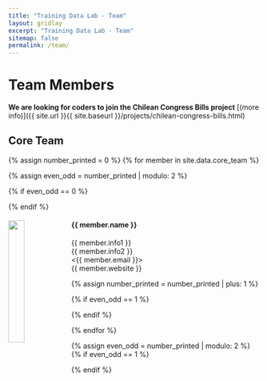 ```yaml
---
title: "Training Data Lab - Team"
layout: gridlay
excerpt: "Training Data Lab - Team"
sitemap: false
permalink: /team/
---
```


# Team Members

**We are  looking for coders to join the Chilean Congress Bills project** [(more info)]({{ site.url }}{{ site.baseurl }}/projects/chilean-congress-bills.html) 

## Core Team
{% assign number_printed = 0 %}
{% for member in site.data.core_team %}

{% assign even_odd = number_printed | modulo: 2 %}

{% if even_odd == 0 %}
<div class="row">
{% endif %}

<div class="col-sm-6 clearfix">
  <img src="{{ site.url }}{{ site.baseurl }}/images/teampic/{{ member.photo }}" class="img-responsive" width="25%" style="float: left" />
  <h4>{{ member.name }}</h4>
  {{ member.info1 }}<br>{{ member.info2 }}<br><{{ member.email }}><br>{{ member.website }}
</div>

{% assign number_printed = number_printed | plus: 1 %}

{% if even_odd == 1 %}
</div>
{% endif %}

{% endfor %}

{% assign even_odd = number_printed | modulo: 2 %}
{% if even_odd == 1 %}
</div>
{% endif %}

<!--## Extended Team 
<div class="row"> -->

<!-- <div class="col-sm-4 clearfix">
<h4>Research Associates</h4>
{% for member in site.data.associates %}
{{ member.name }}
{% endfor %}
</div>-->

<!-- <div class="col-sm-4 clearfix">
<h4>Research Assistants</h4>
{% for member in site.data.assistants %}
{{ member.name }}
{% endfor %}
</div>-->

<!-- <div class="col-sm-4 clearfix">
<h4>Bachelor students</h4>
{% for member in site.data.bachelor %}
{{ member.name }}
{% endfor %}
</div>-->

<!-- </div> -->
